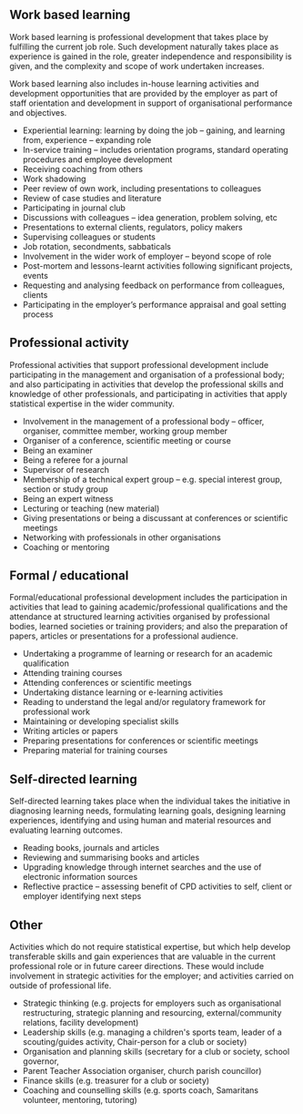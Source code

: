 ## Work based learning

Work based learning is professional development that takes place by fulfilling the current job role. Such development naturally takes place as experience is gained in the role, greater independence and responsibility is given, and the complexity and scope of work undertaken increases.

Work based learning also includes in-house learning activities and development opportunities that are provided by the employer as part of staff orientation and development in support of organisational performance and objectives.

* Experiential learning: learning by doing the job – gaining, and learning from, experience – expanding role
* In-service training – includes orientation programs, standard operating procedures and employee development
* Receiving coaching from others
* Work shadowing
* Peer review of own work, including presentations to colleagues
* Review of case studies and literature
* Participating in journal club
* Discussions with colleagues – idea generation, problem solving, etc
* Presentations to external clients, regulators, policy makers
* Supervising colleagues or students
* Job rotation, secondments, sabbaticals
* Involvement in the wider work of employer – beyond scope of role
* Post-mortem and lessons-learnt activities following significant projects, events
* Requesting and analysing feedback on performance from colleagues, clients
* Participating in the employer’s performance appraisal and goal setting process




## Professional activity

Professional activities that support professional development include participating in the management and organisation of a professional body; and also participating in activities that develop the professional skills and knowledge of other professionals, and participating in activities that apply statistical expertise in the wider community.

* Involvement in the management of a professional body – officer, organiser, committee member, working group member
* Organiser of a conference, scientific meeting or course
* Being an examiner
* Being a referee for a journal
* Supervisor of research
* Membership of a technical expert group – e.g. special interest group, section or study group
* Being an expert witness
* Lecturing or teaching (new material)
* Giving presentations or being a discussant at conferences or scientific meetings
* Networking with professionals in other organisations
* Coaching or mentoring

## Formal / educational

Formal/educational professional development includes the participation in activities that lead to gaining academic/professional qualifications and the attendance at structured learning  activities organised by professional bodies, learned societies or training providers; and also the preparation of papers, articles or presentations for a professional audience.

* Undertaking a programme of learning or research for an academic qualification
* Attending training courses
* Attending conferences or scientific meetings
* Undertaking distance learning or e-learning activities
* Reading to understand the legal and/or regulatory framework for professional work
* Maintaining or developing specialist skills
* Writing articles or papers
* Preparing presentations for conferences or scientific meetings
* Preparing material for training courses

## Self-directed learning

Self-directed learning takes place when the individual takes the initiative in diagnosing learning needs, formulating learning goals, designing learning experiences, identifying and using human and material resources and evaluating learning outcomes.

* Reading books, journals and articles
* Reviewing and summarising books and articles
* Upgrading knowledge through internet searches and the use of electronic information sources
* Reflective practice – assessing benefit of CPD activities to self, client or employer identifying next steps

## Other

Activities which do not require statistical expertise, but which help develop transferable skills and gain experiences that are valuable in the current professional role or in future career directions. These would include involvement in strategic activities for the employer; and activities carried on outside of professional life.


* Strategic thinking (e.g. projects for employers such as organisational restructuring, strategic planning and resourcing, external/community relations, facility development)
* Leadership skills (e.g. managing a children's sports team, leader of a scouting/guides activity, Chair-person for a club or society)
* Organisation and planning skills (secretary for a club or society, school governor,
* Parent Teacher Association organiser, church parish councillor)
* Finance skills (e.g. treasurer for a club or society)
* Coaching and counselling skills (e.g. sports coach, Samaritans volunteer, mentoring, tutoring)